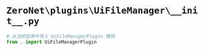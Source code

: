 # `ZeroNet\plugins\UiFileManager\__init__.py`

```py
# 从当前目录中导入 UiFileManagerPlugin 模块
from . import UiFileManagerPlugin
```